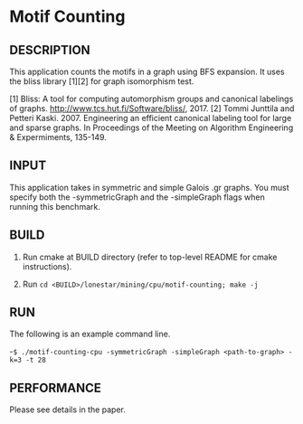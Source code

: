 Motif Counting
================================================================================

DESCRIPTION 
--------------------------------------------------------------------------------

This application counts the motifs in a graph using BFS 
expansion. It uses the bliss library [1][2] for graph isomorphism test.

[1] Bliss: A tool for computing automorphism groups and canonical 
labelings of graphs. http://www.tcs.hut.fi/Software/bliss/, 2017.
[2] Tommi Junttila and Petteri Kaski. 2007. Engineering an efficient 
canonical labeling tool for large and sparse graphs. In Proceedings 
of the Meeting on Algorithm Engineering & Expermiments, 135-149.

INPUT
--------------------------------------------------------------------------------

This application takes in symmetric and simple Galois .gr graphs.
You must specify both the -symmetricGraph and the -simpleGraph flags when
running this benchmark.

BUILD
--------------------------------------------------------------------------------

1. Run cmake at BUILD directory (refer to top-level README for cmake instructions).

2. Run `cd <BUILD>/lonestar/mining/cpu/motif-counting; make -j`

RUN
--------------------------------------------------------------------------------

The following is an example command line.

-`$ ./motif-counting-cpu -symmetricGraph -simpleGraph <path-to-graph> -k=3 -t 28`

PERFORMANCE
--------------------------------------------------------------------------------

Please see details in the paper.

